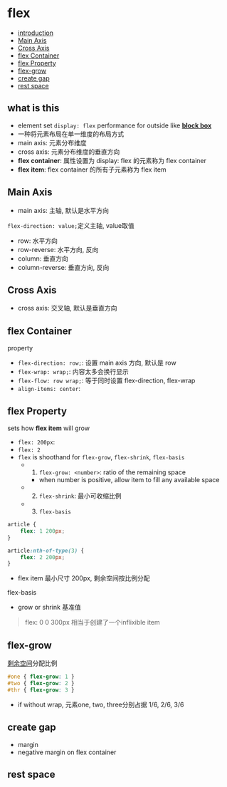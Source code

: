 # flex

- [introduction](#introduction)
- [Main Axis](#main-axis)
- [Cross Axis](#cross-axis)
- [flex Container](#flex-container)
- [flex Property](#flex-property)
- [flex-grow](#flex-grow)
- [create gap](#create-gap)
- [rest space](#rest-space)

## what is this

- element set `display: flex` performance for outside like [**block box**](css-box-model-sorted.md#block-box)
- 一种将元素布局在单一维度的布局方式
- main axis: 元素分布维度
- cross axis: 元素分布维度的垂直方向
- **flex container**: 属性设置为 display: flex 的元素称为 flex container
- **flex item**: flex container 的所有子元素称为 flex item

## Main Axis

- main axis: 主轴, 默认是水平方向

`flex-direction: value;`定义主轴, value取值

- row: 水平方向
- row-reverse: 水平方向, 反向
- column: 垂直方向
- column-reverse: 垂直方向, 反向

## Cross Axis

- cross axis: 交叉轴, 默认是垂直方向

## flex Container

property

- `flex-direction: row;`: 设置 main axis 方向, 默认是 row
- `flex-wrap: wrap;`: 内容太多会换行显示
- `flex-flow: row wrap;`: 等于同时设置 flex-direction, flex-wrap
- `align-items: center`:

## flex Property

sets how **flex item** will grow

- `flex: 200px`:
- `flex: 2`
- `flex` is shoothand for `flex-grow`, `flex-shrink`, `flex-basis`
  - 1. `flex-grow: <number>`: ratio of the remaining space
    - when number is positive, allow item to fill any available space
  - 2. `flex-shrink`: 最小可收缩比例
  - 3. `flex-basis`

```css
article {
    flex: 1 200px;
}

article:nth-of-type(3) {
    flex: 2 200px;
}
```

- flex item 最小尺寸 200px, 剩余空间按比例分配

flex-basis

- grow or shrink 基准值

> flex: 0 0 300px 相当于创建了一个inflixible item

## flex-grow

[剩余空间](#)分配比例

```css
#one { flex-grow: 1 }
#two { flex-grow: 2 }
#thr { flex-grow: 3 }
```

- if without wrap, 元素one, two, three分别占据 1/6, 2/6, 3/6

## create gap

- margin
- negative margin on flex container

## rest space

